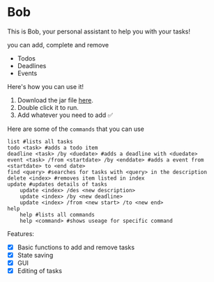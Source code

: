 # Bob

This is Bob, your personal assistant to help you with your tasks!

you can add, complete and remove
- Todos
- Deadlines
- Events

Here's how you can use it!

1. Download the jar file [here](https://github.com/yhtham7/ip/releases).
2. Double click it to run.
3. Add whatever you need to add ✅

Here are some of the `commands` that you can use
```
list #lists all tasks
todo <task> #adds a todo item
deadline <task> /by <duedate> #adds a deadline with <duedate>
event <task> /from <startdate> /by <enddate> #adds a event from <startdate> to <end date>
find <query> #searches for tasks with <query> in the description
delete <index> #removes item listed in index
update #updates details of tasks
    update <index> /des <new description>
    update <index> /by <new deadline>
    update <index> /from <new start> /to <new end>
help
    help #lists all commands
    help <command> #shows useage for specific command
```

Features:

- [x] Basic functions to add and remove tasks
- [x] State saving
- [x] GUI
- [x] Editing of tasks